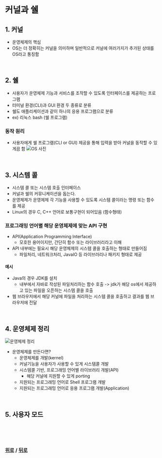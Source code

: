 # 커널과 쉘

## 1. 커널
- 운영체제의 핵심
- OS는 더 정확히는 커널을 의미하며 일반적으로 커널에 여러가지가 추가된 상태를 OS라고 통칭함

<br>

## 2. 쉘
- 사용자가 운영체제 기능과 서비스를 조작할 수 있도록 인터페이스를 제공하는 프로그램
- 터미널 환경(CLI)과 GUI 환경 두 종류로 분류
- 쉘도 애플리케이션과 같이 하나의 응용 프로그램으로 분류
- ex) 리눅스 bash (쉘 프로그램)

### 동작 원리
- 사용자에게 쉘 프로그램(CLI or GUI) 제공을 통해 입력을 받아 커널을 동작할 수 있게끔 함
![OS 사진](OS.png)

<br>

## 3. 시스템 콜
- 시스템 콜 또는 시스템 호출 인터페이스
- 커널과 쉘의 커뮤니케이션을 돕는다.
- 운영체제가 운영체제 각 기능을 사용할 수 있도록 시스템 콜이라는 명령 또는 함수를 제공
- Linux의 경우 C, C++ 언어로 보통구현이 되어있음 (함수형태)

### 프로그래밍 언어별 해당 운영체제에 맞는 API 구현
- API(Application Programming Interface)
  - 모호한 용어이지만, 간단히 함수 또는 라이브러리라고 이해
- API 내부에는 필요시 해당 운영체제의 시스템 콜을 호출하는 형태로 만들어짐
  - 파일처리, 네트워크처리, JavaIO 등 라이브러리나 패키지 형태로 제공
#### 예시
- Java의 경우 JDK를 설치
  - 내부에서 자바로 작성된 파일처리하는 함수 호출 -> jdk가 해당 os에서 제공하고 있는 파일을 오픈하는 시스템 콜을 호출
- 웹 브라우저에서 해당 커널에 파일을 처리하는 시스템 콜을 호출하고 결과를 웹 브라우저에 전달

<br>

## 4. 운영체제 정리
![운영체제 정리](OS2.png)
- 운영체제를 만든다면?
  - 운영체제를 개발(kernel)
  - 커널기능을 사용자가 사용할 수 있게 시스템콜 개발
  - 시스템콜 기반, 프로그래밍 언어별 라이브러리 개발(API)
    - 해당 커널에 지원할 수 있게 porting
  - 지원되는 프로그래밍 언어로 Shell 프로그램 개발
  - 지원되는 프로그래밍 언어로 응용 프로그램 개발(Application)

<br>

## 5. 사용자 모드



<br>

<br>

<br>

### [위로](#) / [뒤로](/README.md)